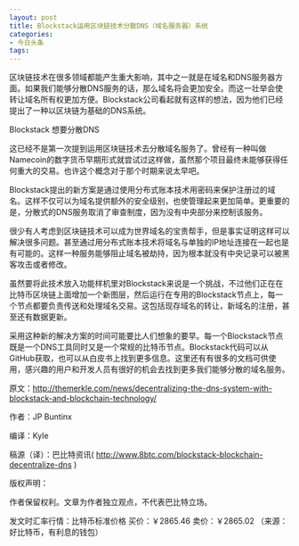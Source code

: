 ```yaml
---
layout: post
title: Blockstack运用区块链技术分散DNS（域名服务器）系统
categories:
- 今日头条
tags:
---
```

				

区块链技术在很多领域都能产生重大影响，其中之一就是在域名和DNS服务器方面。如果我们能够分散DNS服务的话，那么域名将会更加安全。而这一壮举会使转让域名所有权更加方便。Blockstack公司看起就有这样的想法，因为他们已经提出了一种以区块链为基础的DNS系统。



Blockstack 想要分散DNS

这已经不是第一次提到运用区块链技术去分散域名服务了。曾经有一种叫做Namecoin的数字货币早期形式就尝试过这样做，虽然那个项目最终未能够获得任何重大的交易。也许这个概念对于那个时期来说太早吧。

Blockstack提出的新方案是通过使用分布式账本技术用密码来保护注册过的域名。这样不仅可以为域名提供额外的安全级别，也使管理起来更加简单。更重要的是，分散式的DNS服务取消了审查制度，因为没有中央部分来控制该服务。

很少有人考虑到区块链技术可以成为世界域名的宝贵帮手，但是事实证明这样可以解决很多问题。甚至通过用分布式账本技术将域名与单独的IP地址连接在一起也是有可能的。这样一种服务能够阻止域名被劫持，因为根本就没有中央记录可以被黑客攻击或者修改。

虽然要将此技术放入功能样机里对Blockstack来说是一个挑战，不过他们正在在比特币区块链上面增加一个新图层，然后运行在专用的Blockstack节点上，每一个节点都要负责传送和处理域名交易。这包括现存域名的转让，新域名的注册，甚至还有数据更新。

采用这种新的解决方案的时间可能要比人们想象的要早。每一个Blockstack节点既是一个DNS工具同时又是一个常规的比特币节点。Blockstack代码可以从GitHub获取，也可以从白皮书上找到更多信息。这里还有有很多的文档可供使用，感兴趣的用户和开发人员有很好的机会去找到更多我们能够分散的域名服务。

原文：http://themerkle.com/news/decentralizing-the-dns-system-with-blockstack-and-blockchain-technology/

作者：JP Buntinx

编译：Kyle

稿源（译）：巴比特资讯( http://www.8btc.com/blockstack-blockchain-decentralize-dns ‎)

版权声明： 

作者保留权利。文章为作者独立观点，不代表巴比特立场。 

发文时汇率行情：比特币标准价格 买价：￥2865.46 卖价：￥2865.02 （来源：好比特币，有利息的钱包）